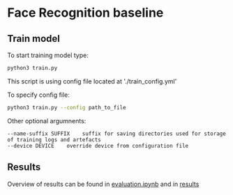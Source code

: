 # Face Recognition baseline

## Train model
To start training model type:
```bash
python3 train.py
```
This script is using config file located at './train_config.yml'

To specify config file:
```bash
python3 train.py --config path_to_file
```
Other optional argumnents:
```
--name-suffix SUFFIX    suffix for saving directories used for storage of training logs and artefacts    
--device DEVICE    override device from configuration file
```

## Results
Overview of results can be found in [evaluation.ipynb](evaluation.ipynb) and in [results](results/)
